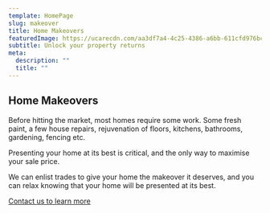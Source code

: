 ```yaml
---
template: HomePage
slug: makeover
title: Home Makeovers
featuredImage: https://ucarecdn.com/aa3df7a4-4c25-4386-a6bb-611cfd976bcf/-/crop/986x663/69,76/-/preview/
subtitle: Unlock your property returns
meta:
  description: ""
  title: ""
---
```

## Home Makeovers

Before hitting the market, most homes require some work.  Some fresh paint, a few house repairs, rejuvenation of floors, kitchens, bathrooms, gardening, fencing etc. 

Presenting your home at its best is critical, and the only way to maximise your sale price. 

We can enlist trades to give your home the makeover it deserves, and you can relax knowing that your home will be presented at its best. 

  [Contact us to learn more](https://encorehomestaging.com.au/contact)